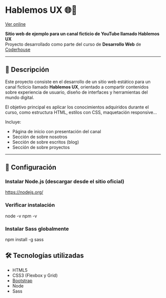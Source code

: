# Hablemos UX 🌐🎥
[Ver online](https://matiascano.github.io/hablemosux/)

**Sitio web de ejemplo para un canal ficticio de YouTube llamado Hablemos UX**  
Proyecto desarrollado como parte del curso de **Desarrollo Web** de [Coderhouse](https://www.coderhouse.com/)

---

## 📌 Descripción

Este proyecto consiste en el desarrollo de un sitio web estático para un canal ficticio llamado **Hablemos UX**, orientado a compartir contenidos sobre experiencia de usuario, diseño de interfaces y herramientas del mundo digital.

El objetivo principal es aplicar los conocimientos adquiridos durante el curso, como estructura HTML, estilos con CSS, maquetación responsive...

Incluye:
- Página de inicio con presentación del canal
- Sección de sobre nosotros
- Sección de sobre escritos (blog)
- Sección de sobre proyectos

---

## 🔧 Configuración

### Instalar Node.js (descargar desde el sitio oficial)
https://nodejs.org/

### Verificar instalación
node -v
npm -v

### Instalar Sass globalmente
npm install -g sass

## 🛠️ Tecnologías utilizadas

- HTML5
- CSS3 (Flexbox y Grid)
- [Bootstrap](https://getbootstrap.com/)
- Node
- Sass

